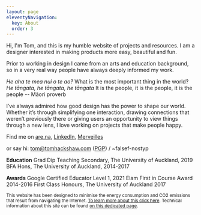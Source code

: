 ```yaml
---
layout: page
eleventyNavigation:
  key: About
  order: 3
---
```


Hi, I'm Tom, and this is my humble website of projects and resources.
I am a designer interested in making products more easy, beautiful and fun.

Prior to working in design I came from an arts and education background, so in a very real way people have always deeply informed my work.

_He aha te mea nui o te ao?_
What is the most important thing in the world?
_He tāngata, he tāngata, he tāngata_
It is the people, it is the people, it is the people
-- Māori proverb

I’ve always admired how good design has the power to shape our world. Whether it’s through simplifying one interaction, drawing connections that weren’t previously there or giving users an opportunity to view things through a new lens, I love working on projects that make people happy. 

Find me on [are.na](https://are.na/tom-y), [LinkedIn](https://linkedin.com/in/tom-hackshaw), [Merveilles](https://merveilles.town/@tomupom)

or say hi: [tom@tomhackshaw.com](mailto:tom@tomhackshaw.com) ([PGP](/media/pubkey.txt)) / ~falsef-nostyp

**Education** 
Grad Dip Teaching Secondary, The University of Auckland, 2019
BFA Hons, The University of Auckland, 2014-2017 

**Awards** 
Google Certified Educator Level 1, 2021
Elam First in Course Award 2014-2016
First Class Honours, The University of Auckland 2017

<small>This website has been designed to minimise the energy consumption and CO2 emissions that result from navigating the Internet. [To learn more about this click here](https://www.websitecarbon.com/website/tom-so/). Technical information about this site can be found [on this dedicated page](/siteinfo).</small>
